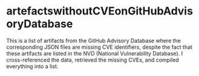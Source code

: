 # artefactswithoutCVEonGitHubAdvisoryDatabase
This is a list of artifacts from the GitHub Advisory Database where the corresponding JSON files are missing CVE identifiers, despite the fact that these artifacts are listed in the NVD (National Vulnerability Database). I cross-referenced the data, retrieved the missing CVEs, and compiled everything into a list.
